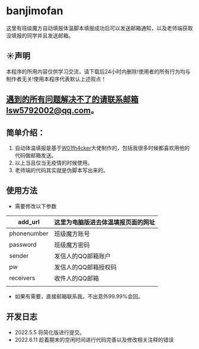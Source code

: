 # banjimofan

这里有班级魔方自动填报体温脚本填报成功后可以发送邮箱通知，以及老师端获取没填报的同学并且发送邮箱。

## ☀️声明

本程序的所用内容仅供学习交流，请下载后24小时内删除!使用者的所有行为均与制作者无关!使用本程序代表默认上述观点！

**遇到的所有问题解决不了的请联系邮箱lsw5792002@qq.com。**
--- 

## 简单介绍：

1. 自动体温填报是基于[W01fh4cker](https://github.com/W01fh4cker)大佬制作的，包括我很多时候都喜欢用他的代码做邮箱发送。
2. 以上当且仅当无疫情的时候使用。 
3. 老师端的代码其实就是伪脚本写出来的。

## 使用方法

- 需要修改以下参数

| add_url     | 这里为电脑版进去体温填报页面的网址 |
| ----------- | ---------------------------------- |
| phonenumber | 班级魔方账号                       |
| password    | 班级魔方密码                       |
| sender      | 发信人的QQ邮箱账户                 |
| pw          | 发信人的QQ邮箱授权码               |
| receivers   | 收件人的QQ邮箱                     |
|             |                                    |


- 如果有需要，直接邮箱联系我。不出意外99.99%会回。

## 开发日志

- 2022.5.5 将简化版进行提交。
- 2022.6.11 趁着期末的空闲时间进行代码完善以及修改相关注释的错误

